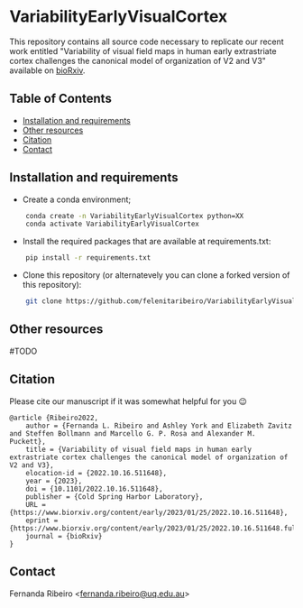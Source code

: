 # VariabilityEarlyVisualCortex

This repository contains all source code necessary to replicate our recent work entitled "Variability of visual field maps in human early extrastriate cortex challenges the canonical model of organization of V2 and V3" available on [bioRxiv](https://www.biorxiv.org/content/10.1101/2022.10.16.511648v2.abstract). 

## Table of Contents
* [Installation and requirements](#installation-and-requirements)
* [Other resources](#other-resources)
* [Citation](#citation)
* [Contact](#contact)


## Installation and requirements 

- Create a conda environment;
```bash
    conda create -n VariabilityEarlyVisualCortex python=XX
    conda activate VariabilityEarlyVisualCortex
```
- Install the required packages that are available at requirements.txt: 

```bash
    pip install -r requirements.txt
```
- Clone this repository (or alternatevely you can clone a forked version of this repository):

```bash
    git clone https://github.com/felenitaribeiro/VariabilityEarlyVisualCortex.git
```   

## Other resources

#TODO

## Citation

Please cite our manuscript if it was somewhat helpful for you :wink:

    @article {Ribeiro2022,
        author = {Fernanda L. Ribeiro and Ashley York and Elizabeth Zavitz and Steffen Bollmann and Marcello G. P. Rosa and Alexander M. Puckett},
        title = {Variability of visual field maps in human early extrastriate cortex challenges the canonical model of organization of V2 and V3},
        elocation-id = {2022.10.16.511648},
        year = {2023},
        doi = {10.1101/2022.10.16.511648},
        publisher = {Cold Spring Harbor Laboratory},
        URL = {https://www.biorxiv.org/content/early/2023/01/25/2022.10.16.511648},
        eprint = {https://www.biorxiv.org/content/early/2023/01/25/2022.10.16.511648.full.pdf},
        journal = {bioRxiv}
    }


## Contact
Fernanda Ribeiro <[fernanda.ribeiro@uq.edu.au](fernanda.ribeiro@uq.edu.au)>